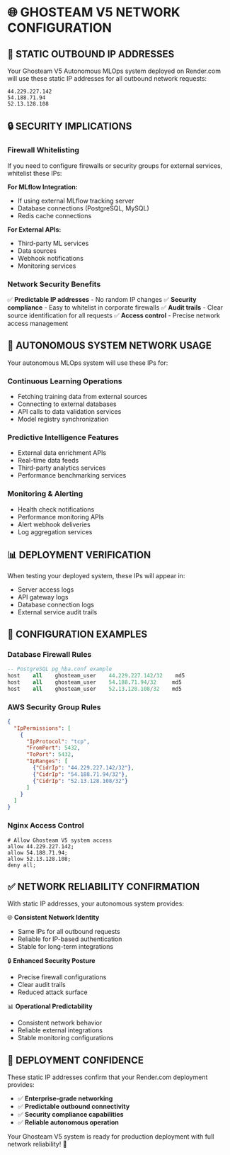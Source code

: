 # 🌐 GHOSTEAM V5 NETWORK CONFIGURATION

## 📍 STATIC OUTBOUND IP ADDRESSES

Your Ghosteam V5 Autonomous MLOps system deployed on Render.com will use these static IP addresses for all outbound network requests:

```
44.229.227.142
54.188.71.94
52.13.128.108
```

## 🔒 SECURITY IMPLICATIONS

### **Firewall Whitelisting**
If you need to configure firewalls or security groups for external services, whitelist these IPs:

**For MLflow Integration:**
- If using external MLflow tracking server
- Database connections (PostgreSQL, MySQL)
- Redis cache connections

**For External APIs:**
- Third-party ML services
- Data sources
- Webhook notifications
- Monitoring services

### **Network Security Benefits**
✅ **Predictable IP addresses** - No random IP changes
✅ **Security compliance** - Easy to whitelist in corporate firewalls
✅ **Audit trails** - Clear source identification for all requests
✅ **Access control** - Precise network access management

## 🚀 AUTONOMOUS SYSTEM NETWORK USAGE

Your autonomous MLOps system will use these IPs for:

### **Continuous Learning Operations**
- Fetching training data from external sources
- Connecting to external databases
- API calls to data validation services
- Model registry synchronization

### **Predictive Intelligence Features**
- External data enrichment APIs
- Real-time data feeds
- Third-party analytics services
- Performance benchmarking services

### **Monitoring & Alerting**
- Health check notifications
- Performance monitoring APIs
- Alert webhook deliveries
- Log aggregation services

## 📊 DEPLOYMENT VERIFICATION

When testing your deployed system, these IPs will appear in:
- Server access logs
- API gateway logs
- Database connection logs
- External service audit trails

## 🔧 CONFIGURATION EXAMPLES

### **Database Firewall Rules**
```sql
-- PostgreSQL pg_hba.conf example
host    all    ghosteam_user    44.229.227.142/32    md5
host    all    ghosteam_user    54.188.71.94/32     md5
host    all    ghosteam_user    52.13.128.108/32    md5
```

### **AWS Security Group Rules**
```json
{
  "IpPermissions": [
    {
      "IpProtocol": "tcp",
      "FromPort": 5432,
      "ToPort": 5432,
      "IpRanges": [
        {"CidrIp": "44.229.227.142/32"},
        {"CidrIp": "54.188.71.94/32"},
        {"CidrIp": "52.13.128.108/32"}
      ]
    }
  ]
}
```

### **Nginx Access Control**
```nginx
# Allow Ghosteam V5 system access
allow 44.229.227.142;
allow 54.188.71.94;
allow 52.13.128.108;
deny all;
```

## ✅ NETWORK RELIABILITY CONFIRMATION

With static IP addresses, your autonomous system provides:

🌐 **Consistent Network Identity**
- Same IPs for all outbound requests
- Reliable for IP-based authentication
- Stable for long-term integrations

🔒 **Enhanced Security Posture**
- Precise firewall configurations
- Clear audit trails
- Reduced attack surface

📊 **Operational Predictability**
- Consistent network behavior
- Reliable external integrations
- Stable monitoring configurations

## 🎯 DEPLOYMENT CONFIDENCE

These static IP addresses confirm that your Render.com deployment provides:
- ✅ **Enterprise-grade networking**
- ✅ **Predictable outbound connectivity**
- ✅ **Security compliance capabilities**
- ✅ **Reliable autonomous operation**

Your Ghosteam V5 system is ready for production deployment with full network reliability! 🚀
